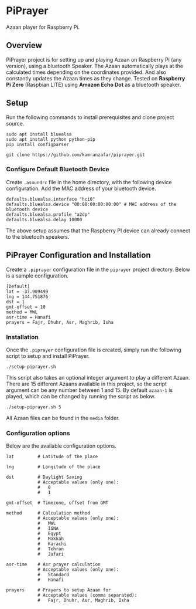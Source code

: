 # PiPrayer
Azaan player for Raspberry Pi.

## Overview
PiPrayer project is for setting up and playing Azaan on Raspberry Pi (any version), using a bluetooth Speaker.
The Azaan automatically plays at the calculated times depending on the coordinates provided. And also constantly updates the Azaan times as they change.
Tested on **Raspberry Pi Zero** (Raspbian LITE) using **Amazon Echo Dot** as a bluetooth speaker.

## Setup
Run the following commands to install prerequisites and clone project source.

```shell
sudo apt install bluealsa
sudo apt install python python-pip
pip install configparser

git clone https://github.com/kamranzafar/piprayer.git
```

### Configure Default Bluetooth Device
Create `.asoundrc` file in the home directory, with the following device configuration. 
Add the MAC address of your bluetooth device.

```shell
defaults.bluealsa.interface "hci0"
defaults.bluealsa.device "00:00:00:00:00:00" # MAC address of the bluetooth device
defaults.bluealsa.profile "a2dp"
defaults.bluealsa.delay 10000
```

The above setup assumes that the Raspberry PI device can already connect to the bluetooth speakers.

## PiPrayer Configuration and Installation
Create a `.piprayer` configuration file in the `piprayer` project directory. Below is a sample configuration.

```editorconfig
[Default]
lat = -37.909499
lng = 144.751876
dst = 1
gmt-offset = 10
method = MWL
asr-time = Hanafi
prayers = Fajr, Dhuhr, Asr, Maghrib, Isha
```

### Installation
Once the `.piprayer` configuration file is created, simply run the following script to setup and install PiPrayer.

```shell
./setup-piprayer.sh
```

This script also takes an optional integer argument to play a different Azaan. 
There are 15 different Azaans available in this project, so the script argument can be any number 
between 1 and 15.  By default `azaan-1` is played, which can be changed by running the script as below.

```shell
./setup-piprayer.sh 5
```

All Azaan files can be found in the `media` folder.

### Configuration options
Below are the available configuration options.
```text
lat         # Latitude of the place

lng         # Longitude of the place

dst         # Daylight Saving
            # Acceptable values (only one):
            #   0
            #   1

gmt-offset  # Timezone, offset from GMT

method      # Calculation method 
            # Acceptable values (only one):
            #   MWL
            #   ISNA
            #   Egypt
            #   Makkah
            #   Karachi
            #   Tehran
            #   Jafari

asr-time    # Asr prayer calculation
            # Acceptable values (only one):
            #   Standard
            #   Hanafi

prayers     # Prayers to setup Azaan for
            # Acceptable values (comma separated): 
            #   Fajr, Dhuhr, Asr, Maghrib, Isha
```